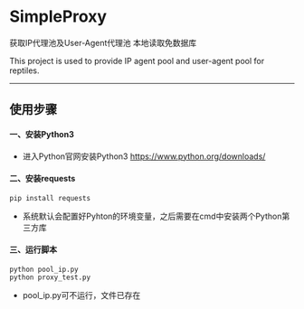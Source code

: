 # SimpleProxy

获取IP代理池及User-Agent代理池 本地读取免数据库

This project is used to provide IP agent pool and user-agent pool for reptiles.

---

## 使用步骤
#### 一、安装Python3
* 进入Python官网安装Python3 https://www.python.org/downloads/

#### 二、安装requests
    pip install requests
* 系统默认会配置好Pyhton的环境变量，之后需要在cmd中安装两个Python第三方库
    
#### 三、运行脚本
    python pool_ip.py
    python proxy_test.py
* pool_ip.py可不运行，文件已存在
